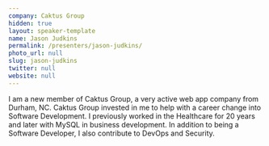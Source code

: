 ```yaml
---
company: Caktus Group
hidden: true
layout: speaker-template
name: Jason Judkins
permalink: /presenters/jason-judkins/
photo_url: null
slug: jason-judkins
twitter: null
website: null
---
```


I am a new member of Caktus Group, a very active web app company from Durham, NC. Caktus Group invested in me to help with a career change into Software Development. I previously worked in the Healthcare for 20 years and later with MySQL in business development. In addition to being a Software Developer, I also contribute to DevOps and Security.
